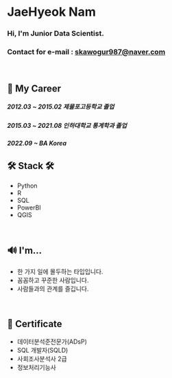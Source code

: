 # JaeHyeok Nam
### Hi, I'm Junior Data Scientist.
### Contact for e-mail : skawogur987@naver.com
<br/>

## 🤵 My Career
##### 2012.03 ~ 2015.02 제물포고등학교 졸업
##### 2015.03 ~ 2021.08 인하대학교 통계학과 졸업
##### 2022.09 ~  BA Korea


## 🛠 Stack 🛠
- Python
- R
- SQL
- PowerBI
- QGIS
<br/>

## 🔊 I'm...
- 한 가지 일에 몰두하는 타입입니다.  
- 꼼꼼하고 꾸준한 사람입니다.  
- 사람들과의 관계를 즐깁니다.
<br/>

## 📌 Certificate
- 데이터분석준전문가(ADsP)
- SQL 개발자(SQLD)
- 사회조사분석사 2급
- 정보처리기능사
<br/>
